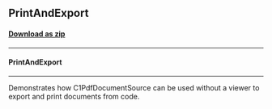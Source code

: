 ## PrintAndExport
#### [Download as zip](https://downgit.github.io/#/home?url=https://github.com/GrapeCity/ComponentOne-WPF-Samples/tree/master/\NET_4.5.2\C1.WPF.Document\CS\PrintAndExport)
____
#### PrintAndExport
____
Demonstrates how C1PdfDocumentSource can be used without a viewer to export and print documents from code.
